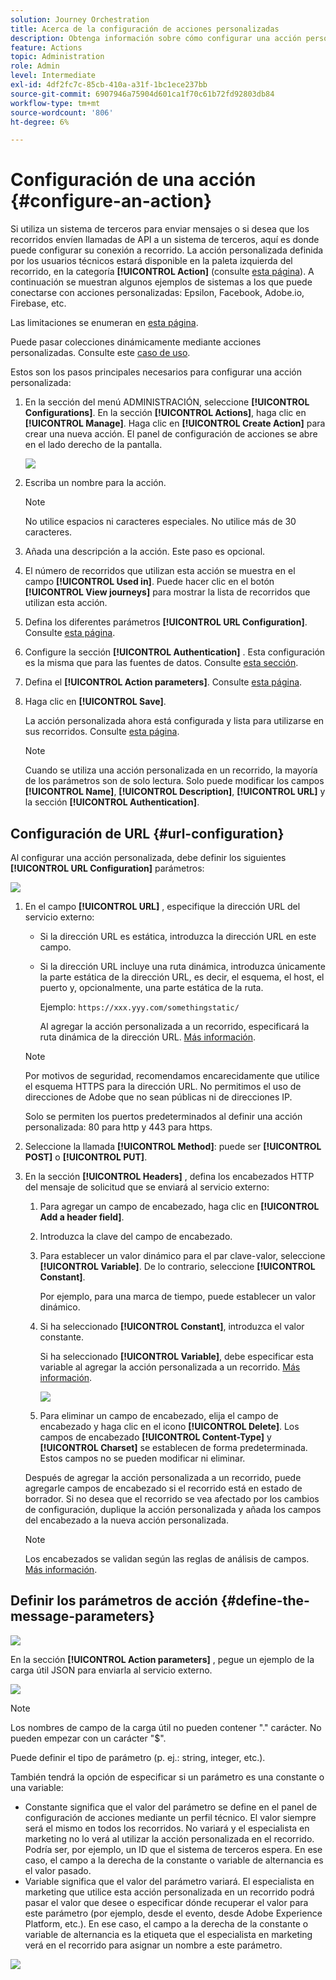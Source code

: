 ```yaml
---
solution: Journey Orchestration
title: Acerca de la configuración de acciones personalizadas
description: Obtenga información sobre cómo configurar una acción personalizada
feature: Actions
topic: Administration
role: Admin
level: Intermediate
exl-id: 4df2fc7c-85cb-410a-a31f-1bc1ece237bb
source-git-commit: 6907946a75904d601ca1f70c61b72fd92803db84
workflow-type: tm+mt
source-wordcount: '806'
ht-degree: 6%

---
```


# Configuración de una acción {#configure-an-action}

Si utiliza un sistema de terceros para enviar mensajes o si desea que los recorridos envíen llamadas de API a un sistema de terceros, aquí es donde puede configurar su conexión a recorrido. La acción personalizada definida por los usuarios técnicos estará disponible en la paleta izquierda del recorrido, en la categoría **[!UICONTROL Action]** (consulte [esta página](../building-journeys/about-journey-activities.md#action-activities)). A continuación se muestran algunos ejemplos de sistemas a los que puede conectarse con acciones personalizadas: Epsilon, Facebook, Adobe.io, Firebase, etc.

Las limitaciones se enumeran en [esta página](../limitations.md).

Puede pasar colecciones dinámicamente mediante acciones personalizadas. Consulte este [caso de uso](../limitations.md).

Estos son los pasos principales necesarios para configurar una acción personalizada:

1. En la sección del menú ADMINISTRACIÓN, seleccione **[!UICONTROL Configurations]**. En la sección **[!UICONTROL Actions]**, haga clic en **[!UICONTROL Manage]**. Haga clic en **[!UICONTROL Create Action]** para crear una nueva acción. El panel de configuración de acciones se abre en el lado derecho de la pantalla.

   ![](../assets/custom2.png)

1. Escriba un nombre para la acción.

   >[!NOTE]
   >
   >No utilice espacios ni caracteres especiales. No utilice más de 30 caracteres.

1. Añada una descripción a la acción. Este paso es opcional.
1. El número de recorridos que utilizan esta acción se muestra en el campo **[!UICONTROL Used in]**. Puede hacer clic en el botón **[!UICONTROL View journeys]** para mostrar la lista de recorridos que utilizan esta acción.
1. Defina los diferentes parámetros **[!UICONTROL URL Configuration]**. Consulte [esta página](../action/about-custom-action-configuration.md#url-configuration).
1. Configure la sección **[!UICONTROL Authentication]** . Esta configuración es la misma que para las fuentes de datos.  Consulte [esta sección](../datasource/external-data-sources.md#section_wjp_nl5_nhb).
1. Defina el **[!UICONTROL Action parameters]**. Consulte [esta página](../action/about-custom-action-configuration.md#define-the-message-parameters).
1. Haga clic en **[!UICONTROL Save]**.

   La acción personalizada ahora está configurada y lista para utilizarse en sus recorridos. Consulte [esta página](../building-journeys/about-journey-activities.md#action-activities).

   >[!NOTE]
   >
   >Cuando se utiliza una acción personalizada en un recorrido, la mayoría de los parámetros son de solo lectura. Solo puede modificar los campos **[!UICONTROL Name]**, **[!UICONTROL Description]**, **[!UICONTROL URL]** y la sección **[!UICONTROL Authentication]**.

## Configuración de URL {#url-configuration}

Al configurar una acción personalizada, debe definir los siguientes **[!UICONTROL URL Configuration]** parámetros:

![](../assets/journeyurlconfiguration.png)

1. En el campo **[!UICONTROL URL]** , especifique la dirección URL del servicio externo:

   * Si la dirección URL es estática, introduzca la dirección URL en este campo.

   * Si la dirección URL incluye una ruta dinámica, introduzca únicamente la parte estática de la dirección URL, es decir, el esquema, el host, el puerto y, opcionalmente, una parte estática de la ruta.

      Ejemplo: `https://xxx.yyy.com/somethingstatic/`

      Al agregar la acción personalizada a un recorrido, especificará la ruta dinámica de la dirección URL. [Más información](../building-journeys/using-custom-actions.md).
   >[!NOTE]
   >
   >Por motivos de seguridad, recomendamos encarecidamente que utilice el esquema HTTPS para la dirección URL. No permitimos el uso de direcciones de Adobe que no sean públicas ni de direcciones IP.
   >
   >Solo se permiten los puertos predeterminados al definir una acción personalizada: 80 para http y 443 para https.

1. Seleccione la llamada **[!UICONTROL Method]**: puede ser **[!UICONTROL POST]** o **[!UICONTROL PUT]**.
1. En la sección **[!UICONTROL Headers]** , defina los encabezados HTTP del mensaje de solicitud que se enviará al servicio externo:
   1. Para agregar un campo de encabezado, haga clic en **[!UICONTROL Add a header field]**.
   1. Introduzca la clave del campo de encabezado.
   1. Para establecer un valor dinámico para el par clave-valor, seleccione **[!UICONTROL Variable]**. De lo contrario, seleccione **[!UICONTROL Constant]**.

      Por ejemplo, para una marca de tiempo, puede establecer un valor dinámico.

   1. Si ha seleccionado **[!UICONTROL Constant]**, introduzca el valor constante.

      Si ha seleccionado **[!UICONTROL Variable]**, debe especificar esta variable al agregar la acción personalizada a un recorrido. [Más información](../building-journeys/using-custom-actions.md).

      ![](../assets/journeyurlconfiguration2.png)

   1. Para eliminar un campo de encabezado, elija el campo de encabezado y haga clic en el icono **[!UICONTROL Delete]**.
   Los campos de encabezado **[!UICONTROL Content-Type]** y **[!UICONTROL Charset]** se establecen de forma predeterminada. Estos campos no se pueden modificar ni eliminar.

   Después de agregar la acción personalizada a un recorrido, puede agregarle campos de encabezado si el recorrido está en estado de borrador. Si no desea que el recorrido se vea afectado por los cambios de configuración, duplique la acción personalizada y añada los campos del encabezado a la nueva acción personalizada.

   >[!NOTE]
   >
   >Los encabezados se validan según las reglas de análisis de campos. [Más información](https://tools.ietf.org/html/rfc7230#section-3.2.4).

## Definir los parámetros de acción {#define-the-message-parameters}

![](../assets/messageparameterssection.png)

En la sección **[!UICONTROL Action parameters]** , pegue un ejemplo de la carga útil JSON para enviarla al servicio externo.

![](../assets/customactionpayloadmessage.png)

>[!NOTE]
>
>Los nombres de campo de la carga útil no pueden contener &quot;.&quot; carácter. No pueden empezar con un carácter &quot;$&quot;.

Puede definir el tipo de parámetro (p. ej.: string, integer, etc.).

También tendrá la opción de especificar si un parámetro es una constante o una variable:

* Constante significa que el valor del parámetro se define en el panel de configuración de acciones mediante un perfil técnico. El valor siempre será el mismo en todos los recorridos. No variará y el especialista en marketing no lo verá al utilizar la acción personalizada en el recorrido. Podría ser, por ejemplo, un ID que el sistema de terceros espera. En ese caso, el campo a la derecha de la constante o variable de alternancia es el valor pasado.
* Variable significa que el valor del parámetro variará. El especialista en marketing que utilice esta acción personalizada en un recorrido podrá pasar el valor que desee o especificar dónde recuperar el valor para este parámetro (por ejemplo, desde el evento, desde Adobe Experience Platform, etc.). En ese caso, el campo a la derecha de la constante o variable de alternancia es la etiqueta que el especialista en marketing verá en el recorrido para asignar un nombre a este parámetro.

![](../assets/customactionpayloadmessage2.png)

